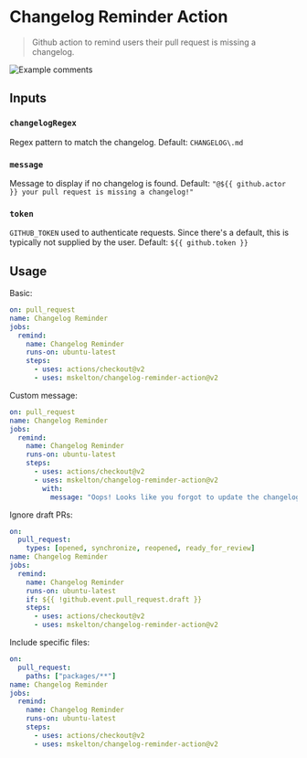 # Changelog Reminder Action

> Github action to remind users their pull request is missing a changelog.

![Example comments](https://raw.githubusercontent.com/mskelton/changelog-reminder-action/main/screenshot.png)

## Inputs

### `changelogRegex`

Regex pattern to match the changelog. Default: `CHANGELOG\.md`

### `message`

Message to display if no changelog is found. Default: `"@${{ github.actor }} your pull request is missing a changelog!"`

### `token`

`GITHUB_TOKEN` used to authenticate requests. Since there's a default, this is typically not supplied by the user. Default: `${{ github.token }}`

## Usage

Basic:

```yml
on: pull_request
name: Changelog Reminder
jobs:
  remind:
    name: Changelog Reminder
    runs-on: ubuntu-latest
    steps:
      - uses: actions/checkout@v2
      - uses: mskelton/changelog-reminder-action@v2
```

Custom message:

```yml
on: pull_request
name: Changelog Reminder
jobs:
  remind:
    name: Changelog Reminder
    runs-on: ubuntu-latest
    steps:
      - uses: actions/checkout@v2
      - uses: mskelton/changelog-reminder-action@v2
        with:
          message: "Oops! Looks like you forgot to update the changelog."
```

Ignore draft PRs:

```yml
on:
  pull_request:
    types: [opened, synchronize, reopened, ready_for_review]
name: Changelog Reminder
jobs:
  remind:
    name: Changelog Reminder
    runs-on: ubuntu-latest
    if: ${{ !github.event.pull_request.draft }}
    steps:
      - uses: actions/checkout@v2
      - uses: mskelton/changelog-reminder-action@v2
```

Include specific files:

```yml
on:
  pull_request:
    paths: ["packages/**"]
name: Changelog Reminder
jobs:
  remind:
    name: Changelog Reminder
    runs-on: ubuntu-latest
    steps:
      - uses: actions/checkout@v2
      - uses: mskelton/changelog-reminder-action@v2
```
